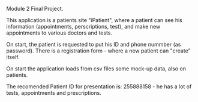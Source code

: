 Module 2 Final Project.

This application is a patients site "iPatient", where a patient can see his information (appointments, perscriptions, test), and make new appointments to various doctors and tests.

On start, the patient is requested to put his ID and phone nummber (as password).
There is a registration form - where a new patient can "create" itself.

On start the application loads from csv files some mock-up data, also on patients.

The recomended Patient ID for presentation is: 255888158 - he has a lot of tests, appointments and prescriptions.



